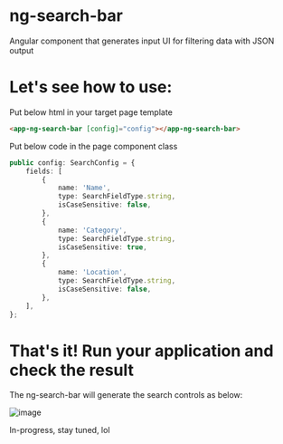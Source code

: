 # ng-search-bar
Angular component that generates input UI for filtering data with JSON output

# Let's see how to use:
Put below html in your target page template

```html
<app-ng-search-bar [config]="config"></app-ng-search-bar>
```

Put below code in the page component class

```typescript
public config: SearchConfig = {
	fields: [
		{
			name: 'Name',
			type: SearchFieldType.string,
			isCaseSensitive: false,
		},
		{
			name: 'Category',
			type: SearchFieldType.string,
			isCaseSensitive: true,
		},
		{
			name: 'Location',
			type: SearchFieldType.string,
			isCaseSensitive: false,
		},
	],
};
```

# That's it! Run your application and check the result

The ng-search-bar will generate the search controls as below:

![image](https://github.com/ryowu/ng-search-bar/assets/4537570/1617912d-0898-4977-8f8a-5e0116043250)


In-progress, stay tuned, lol
